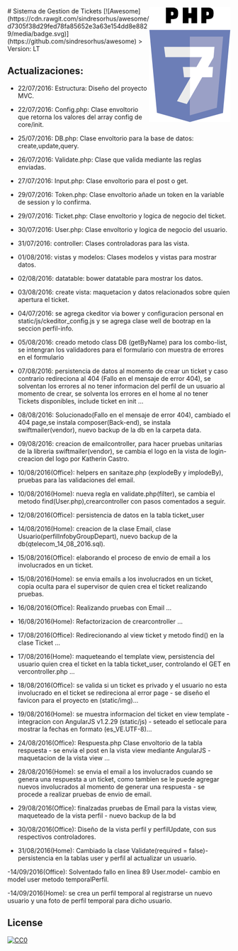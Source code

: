 <img src="php7.png" align="right" />
# Sistema de Gestion de Tickets [![Awesome](https://cdn.rawgit.com/sindresorhus/awesome/d7305f38d29fed78fa85652e3a63e154dd8e8829/media/badge.svg)](https://github.com/sindresorhus/awesome)
> Version: LT




## Actualizaciones:

- 22/07/2016: Estructura: Diseño del proyecto MVC.

- 22/07/2016: Config.php: Clase envoltorio que retorna los valores del array config de core/init.

- 25/07/2016: DB.php: Clase envoltorio para la base de datos: create,update,query.

- 26/07/2016: Validate.php: Clase que valida mediante las reglas enviadas.

- 27/07/2016: Input.php: Clase envoltorio para el post o get.

- 29/07/2016: Token.php: Clase envoltorio añade un token en la variable de session y lo confirma.

- 29/07/2016: Ticket.php: Clase envoltorio y logica de negocio del ticket.

- 30/07/2016: User.php: Clase envoltorio y logica de negocio del usuario.

- 31/07/2016: controller: Clases controladoras para las vista.

- 01/08/2016: vistas y modelos: Clases modelos y vistas para mostrar datos.

- 02/08/2016: datatable: bower datatable para mostrar los datos.

- 03/08/2016: create vista: maquetacion y datos relacionados sobre quien apertura el ticket.

- 04/07/2016: se agrega ckeditor via bower y configuracion personal en static/js/ckeditor_config.js y se agrega clase well de bootrap en la seccion perfil-info.

- 05/08/2016: creado metodo class DB (getByName) para los combo-list, se intengran los validadores para el formulario con muestra de errores en el formulario

- 07/08/2016: persistencia de datos al momento de crear un ticket y caso contrario redireciona al 404 (Fallo en el mensaje de error 404), se solventan los errores al no tener informacion del perfil de un usuario al momento de crear, se solventa los errores en el home al no tener Tickets disponibles, include ticket en init ...

- 08/08/2016: Solucionado(Fallo en el mensaje de error 404), cambiado el 404 page,se instala composer(Back-end), se instala swiftmailer(vendor), nuevo backup de la db en la carpeta data.

- 09/08/2016: creacion de emailcontroller, para hacer pruebas unitarias de la libreria swiftmailer(vendor), se cambia el logo en la vista de login- creacion del logo por Katherin Castro.

- 10/08/2016(Office): helpers en sanitaze.php (explodeBy y implodeBy), pruebas para las validaciones del email.

- 10/08/2016(Home): nueva regla en validate.php(filter), se cambia el metodo find(User.php),crearcontroller con pasos comentados a seguir.

- 12/08/2016(Office): persistencia de datos en la tabla ticket_user

- 14/08/2016(Home): creacion de la clase Email, clase Usuario(perfilInfobyGroupDepart), nuevo backup de la db(qtelecom_14_08_2016.sql).

- 15/08/2016(Office): elaborando el proceso de envio de email a los involucrados en un ticket.

- 15/08/2016(Home): se envia emails a los involucrados en un ticket, copia oculta para el supervisor de quien crea el ticket realizando pruebas.

- 16/08/2016(Office): Realizando pruebas con Email ...

- 16/08/2016(Home): Refactorizacion de crearcontroller ...

- 17/08/2016(Office): Redirecionando al view ticket y metodo find() en la clase Ticket ...

- 17/08/2016(Home): maqueteando el template view, persistencia del usuario quien crea el ticket en la tabla ticket_user, controlando el GET en vercontroller.php ...

- 18/08/2016(Office): se valida si un ticket es privado y el usuario no esta involucrado en el ticket se redireciona al error page - se diseño el favicon para el proyecto en (static/img)...

- 19/08/2016(Home): se muestra informacion del ticket en view template - integracion con AngularJS v1.2.29 (static/js) - seteado el setlocale para mostrar la fechas en formato (es_VE.UTF-8)...

- 24/08/2016(Office):  Respuesta.php Clase envoltorio de la tabla respuesta - se envia el post en la vista view mediante AngularJS - maquetacion de la vista view ...

- 28/08/2016(Home): se envia el email a los involucrados cuando se genera una respuesta a un ticket, como tambien se le puede agregar nuevos involucrados al momento de generar una respuesta - se procede a realizar pruebas de envio de email.

- 29/08/2016(Office): finalzadas pruebas de Email para la vistas view, maqueteado de la vista perfil - nuevo backup de la bd

- 30/08/2016(Office): Diseño de la vista perfil y perfilUpdate, con sus respectivos controladores.

- 31/08/2016(Home): Cambiado la clase Validate(required = false)- persistencia en la tablas user y perfil al actualizar un usuario.

-14/09/2016(Office): Solventado fallo en linea 89 User.model- cambio en model user metodo temporalPerfil.

-14/09/2016(Home): se crea un perfil temporal al registrarse un nuevo usuario y una foto de perfil temporal para dicho usuario.

## License

[![CC0](https://licensebuttons.net/p/zero/1.0/88x31.png)](http://creativecommons.org/publicdomain/zero/1.0/)
